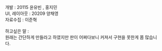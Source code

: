 개발 : 20115 윤유빈 , 홍지민
<br>
UI, 레이아웃 : 20209 양채영
<br>
자료수집 : 이준혁
<br>
<br>
하고싶은 말 : 
<br>
원래는 간단하게 만들라고 하였지만 판이 어쩌다보니 커져서 구현을 못한게 쫌 많습니다.
<br>

